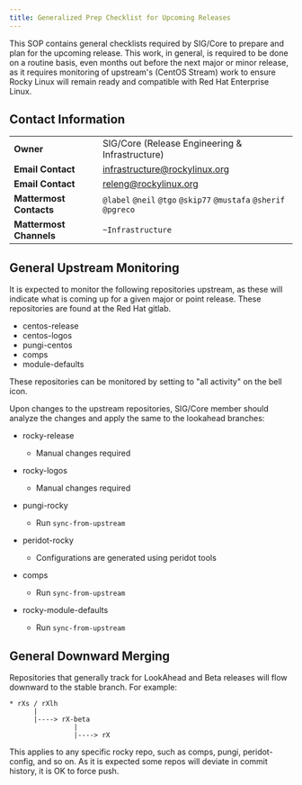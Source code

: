 ```yaml
---
title: Generalized Prep Checklist for Upcoming Releases
---
```


This SOP contains general checklists required by SIG/Core to prepare and plan
for the upcoming release. This work, in general, is required to be done on a
routine basis, even months out before the next major or minor release, as it
requires monitoring of upstream's (CentOS Stream) work to ensure Rocky Linux
will remain ready and compatible with Red Hat Enterprise Linux.

## Contact Information

| | |
| - | - |
| **Owner** | SIG/Core (Release Engineering & Infrastructure) |
| **Email Contact** | infrastructure@rockylinux.org |
| **Email Contact** | releng@rockylinux.org |
| **Mattermost Contacts** | `@label` `@neil` `@tgo` `@skip77` `@mustafa` `@sherif` `@pgreco` |
| **Mattermost Channels** | `~Infrastructure` |

## General Upstream Monitoring

It is expected to monitor the following repositories upstream, as these will
indicate what is coming up for a given major or point release. These
repositories are found at the Red Hat gitlab.

* centos-release
* centos-logos
* pungi-centos
* comps
* module-defaults

These repositories can be monitored by setting to "all activity" on the bell
icon.

Upon changes to the upstream repositories, SIG/Core member should analyze the
changes and apply the same to the lookahead branches:

* rocky-release

    * Manual changes required

* rocky-logos

    * Manual changes required

* pungi-rocky

    * Run `sync-from-upstream`

* peridot-rocky

    * Configurations are generated using peridot tools

* comps

    * Run `sync-from-upstream`

* rocky-module-defaults

    * Run `sync-from-upstream`

## General Downward Merging

Repositories that generally track for LookAhead and Beta releases will flow
downward to the stable branch. For example:

```
* rXs / rXlh
      |
      |----> rX-beta
                |
                |----> rX
```

This applies to any specific rocky repo, such as comps, pungi, peridot-config,
and so on. As it is expected some repos will deviate in commit history, it is OK
to force push.
